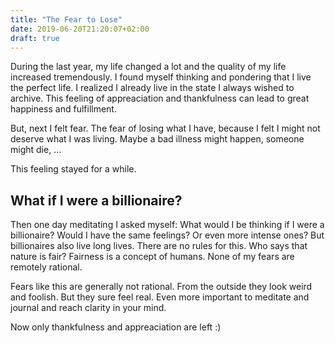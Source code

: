 ```yaml
---
title: "The Fear to Lose"
date: 2019-06-20T21:20:07+02:00
draft: true
---
```


During the last year, my life changed a lot and the quality of my life increased tremendously. I found myself thinking and pondering that I live the perfect life. I realized I already live in the state I always wished to archive. This feeling of appreaciation and thankfulness can lead to great happiness and fulfillment.

But, next I felt fear. The fear of losing what I have, because I felt I might not deserve what I was living. Maybe a bad illness might happen, someone might die, ... 

This feeling stayed for a while.

## What if I were a billionaire?

Then one day meditating I asked myself: What would I be thinking if I were a billionaire? Would I have the same feelings? Or even more intense ones? But billionaires also live long lives. There are no rules for this. Who says that nature is fair? Fairness is a concept of humans. None of my fears are remotely rational. 

Fears like this are generally not rational. From the outside they look weird and foolish. But they sure feel real. Even more important to meditate and journal and reach clarity in your mind. 

Now only thankfulness and appreaciation are left :)